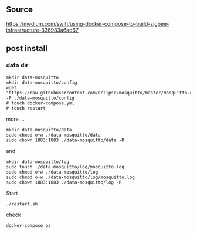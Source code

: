 ﻿

## Source

<https://medium.com/swlh/using-docker-compose-to-build-zigbee-infrastructure-336983a6ad67>

## post install

### data dir

    mkdir data-mosquitto
    mkdir data-mosquitto/config
    wget "https://raw.githubusercontent.com/eclipse/mosquitto/master/mosquitto.conf" -P ./data-mosquitto/config
    # touch docker-compose.yml
    # touch restart

more ...

    mkdir data-mosquitto/data
    sudo chmod o+w ./data-mosquitto/data
    sudo chown 1883:1883 ./data-mosquitto/data -R

and

    mkdir data-mosquitto/log
    sudo touch ./data-mosquitto/log/mosquitto.log
    sudo chmod o+w ./data-mosquitto/log
    sudo chmod o+w ./data-mosquitto/log/mosquitto.log
    sudo chown 1883:1883 ./data-mosquitto/log -R

Start

    ./restart.sh

check 

    docker-compose ps

